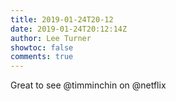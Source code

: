 ```yaml
---
title: 2019-01-24T20-12
date: 2019-01-24T20:12:14Z
author: Lee Turner
showtoc: false
comments: true
---
```


Great to see @timminchin on @netflix

